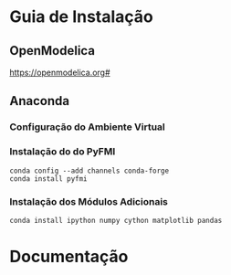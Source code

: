 # Guia de Instalação

## OpenModelica

https://openmodelica.org#

## Anaconda

### Configuração do Ambiente Virtual

### Instalação do do PyFMI

```
conda config --add channels conda-forge
conda install pyfmi
```

### Instalação dos Módulos Adicionais

```
conda install ipython numpy cython matplotlib pandas
```

# Documentação
